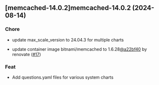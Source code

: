 

## [memcached-14.0.2]memcached-14.0.2 (2024-08-14)

### Chore



- update max_scale_version to 24.04.3 for multiple charts

- update container image bitnami/memcached to 1.6.28[@a22bf40](https://github.com/a22bf40) by renovate ([#17](https://github.com/truecharts/charts/issues/17))

### Feat



- Add questions.yaml files for various system charts